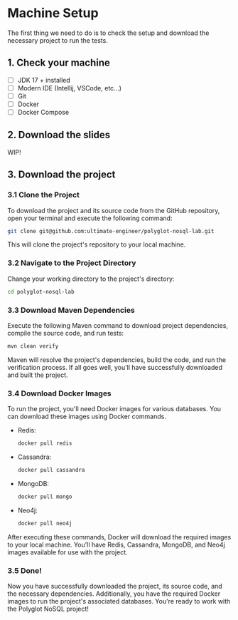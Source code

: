 # Machine Setup

The first thing we need to do is to check the setup and download the necessary project to run the tests.

## 1. Check your machine

- [ ] JDK 17 + installed
- [ ] Modern IDE (Intellij, VSCode, etc...)
- [ ] Git
- [ ] Docker
- [ ] Docker Compose

## 2. Download the slides

WIP!

## 3. Download the project

### 3.1 Clone the Project

To download the project and its source code from the GitHub repository, open your terminal and execute the following command:

```bash
git clone git@github.com:ultimate-engineer/polyglot-nosql-lab.git
```

This will clone the project's repository to your local machine.

### 3.2 Navigate to the Project Directory

Change your working directory to the project's directory:

```bash
cd polyglot-nosql-lab
```

### 3.3 Download Maven Dependencies

Execute the following Maven command to download project dependencies, compile the source code, and run tests:

```bash
mvn clean verify
```

Maven will resolve the project's dependencies, build the code, and run the verification process. If all goes well, you'll have successfully downloaded and built the project.

### 3.4 Download Docker Images

To run the project, you'll need Docker images for various databases. You can download these images using Docker commands.

- Redis:

    ```bash
    docker pull redis
    ```

- Cassandra:

    ```bash
    docker pull cassandra
    ```

- MongoDB:

    ```bash
    docker pull mongo
    ```

- Neo4j:

    ```bash
    docker pull neo4j
    ```

After executing these commands, Docker will download the required images to your local machine.
You'll have Redis, Cassandra, MongoDB, and Neo4j images available for use with the project.

### 3.5 Done!

Now you have successfully downloaded the project, its source code, and the necessary dependencies.
Additionally, you have the required Docker images to run the project's associated databases.
You're ready to work with the Polyglot NoSQL project!